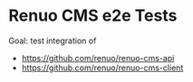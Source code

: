 # Renuo CMS e2e Tests

Goal: test integration of

* https://github.com/renuo/renuo-cms-api
* https://github.com/renuo/renuo-cms-client
